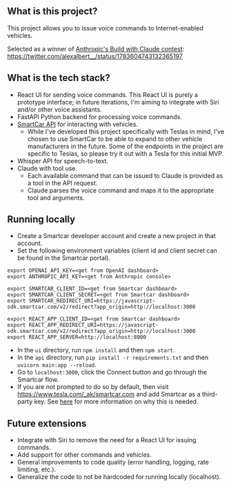 ## What is this project?

This project allows you to issue voice commands to Internet-enabled vehicles.

Selected as a winner of [Anthropic's Build with Claude contest]([url](https://docs.anthropic.com/claude/page/build-with-claude-developer-contest)): https://twitter.com/alexalbert__/status/1783604743132365197

## What is the tech stack?

- React UI for sending voice commands. This React UI is purely a prototype interface; in future iterations, I'm aiming to integrate with Siri and/or other voice assistants.
- FastAPI Python backend for processing voice commands.
- [SmartCar API](https://smartcar.com/docs/api-reference/intro) for interacting with vehicles.
    - While I've developed this project specifically with Teslas in mind, I've chosen to use SmartCar to be able to expand to other vehicle manufacturers in the future. Some of the endpoints in the project are specific to Teslas, so please try it out with a Tesla for this initial MVP.
- Whisper API for speech-to-text.
- Claude with tool use.
    - Each available command that can be issued to Claude is provided as a tool in the API request.
    - Claude parses the voice command and maps it to the appropriate tool and arguments.

## Running locally

- Create a Smartcar developer account and create a new project in that account.
- Set the following environment variables (client id and client secret can be found in the Smartcar portal).
```
export OPENAI_API_KEY=<get from OpenAI dashboard>
export ANTHROPIC_API_KEY=<get from Anthropic console>

export SMARTCAR_CLIENT_ID=<get from Smartcar dashboard>
export SMARTCAR_CLIENT_SECRET=<get from Smartcar dashboard>
export SMARTCAR_REDIRECT_URI=https://javascript-sdk.smartcar.com/v2/redirect?app_origin=http://localhost:3000

export REACT_APP_CLIENT_ID=<get from Smartcar dashboard>
export REACT_APP_REDIRECT_URI=https://javascript-sdk.smartcar.com/v2/redirect?app_origin=http://localhost:3000
export REACT_APP_SERVER=http://localhost:8000
```
- In the `ui` directory, run `npm install` and then `npm start`.
- In the `api` directory, run `pip install -r requirements.txt` and then `uvicorn main:app --reload`.
- Go to `localhost:3000`, click the Connect button and go through the Smartcar flow.
- If you are not prompted to do so by default, then visit https://www.tesla.com/_ak/smartcar.com and add Smartcar as a third-party key. See [here](https://smartcar.com/docs/help/oem-integrations/tesla/developers#commands) for more information on why this is needed.

## Future extensions

- Integrate with Siri to remove the need for a React UI for issuing commands.
- Add support for other commands and vehicles.
- General improvements to code quality (error handling, logging, rate limiting, etc.).
- Generalize the code to not be hardcoded for running locally (localhost).

